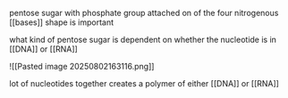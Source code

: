 pentose sugar
	with phosphate group attached
	on of the four nitrogenous [[bases]]
shape is important

what kind of pentose sugar is dependent on whether the nucleotide is in [[DNA]] or [[RNA]]

![[Pasted image 20250802163116.png]]

lot of nucleotides together creates a polymer of either [[DNA]] or [[RNA]]